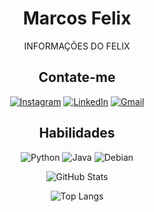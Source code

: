 <div align=center>

# Marcos Felix

INFORMAÇÕES DO FELIX

</div>

<div align=center>

## Contate-me      

[![Instagram](https://img.shields.io/badge/-Instagram-%23E4405F?style=for-the-badge&logo=instagram&logoColor=white)](https://www.instagram.com/mpfm556/)
[![LinkedIn](https://img.shields.io/badge/LinkedIn-0077B5?style=for-the-badge&logo=linkedin&logoColor=white)](https://www.linkedin.com/in/)
[![Gmail](https://img.shields.io/badge/Gmail-333333?style=for-the-badge&logo=gmail&logoColor=red)](mailto:mrcsplfelix@gmail.com
)
</div>

<div align=center>

## Habilidades
![Python](https://img.shields.io/badge/python-3670A0?style=for-the-badge&logo=python&logoColor=ffdd54)
![Java](https://img.shields.io/badge/java-%23ED8B00.svg?style=for-the-badge&logo=openjdk&logoColor=white)
![Debian](https://img.shields.io/badge/Debian-D70A53?style=for-the-badge&logo=debian&logoColor=white)
</div>

<div align=center>

![GitHub Stats](https://github-readme-stats.vercel.app/api?username=MarcosPauloFelixMonteiro&theme=transparent&bg_color=000&border_color=30A3DC&show_icons=true&icon_color=30A3DC&title_color=E94D5F&text_color=FFF)

![Top Langs](https://github-readme-stats-git-masterrstaa-rickstaa.vercel.app/api/top-langs/?username=MarcosPauloFelixMonteiro&bg_color=000&border_color=30A3DC&title_color=E94D5F&text_color=FFF)

</div>
